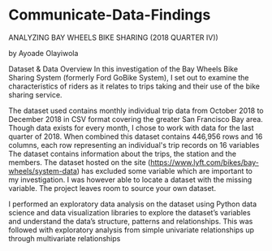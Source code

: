 # Communicate-Data-Findings
ANALYZING BAY WHEELS BIKE SHARING (2018 QUARTER IV))

by Ayoade Olayiwola

Dataset & Data Overview
In this investigation of the Bay Wheels Bike Sharing System (formerly Ford GoBike System), I set out to examine the characteristics of riders as it relates to trips taking and their use of the bike sharing service.

The dataset used contains monthly individual trip data from October 2018 to December 2018 in CSV format covering the greater San Francisco Bay area. Though data exists for every month, I chose to work with data for the last quarter of 2018. When combined this dataset contains 446,956 rows and 16 columns, each row representing an individual's trip records on 16 variables The dataset contains information about the trips, the station and the members. The dataset hosted on the site (https://www.lyft.com/bikes/bay-wheels/system-data) has excluded some variable which are important to my investigation. I was however able to locate a dataset with the missing variable. The project leaves room to source your own dataset.

I performed an exploratory data analysis on the dataset using Python data science and data visualization libraries to explore the dataset’s variables and understand the data’s structure, patterns and relationships. This was followed with exploratory analysis from simple univariate relationships up through multivariate relationships
